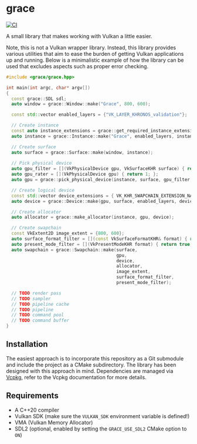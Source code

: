# grace

[![CI](https://github.com/albin-johansson/grace/actions/workflows/ci.yml/badge.svg)](https://github.com/albin-johansson/grace/actions/workflows/ci.yml)

A small library that makes working with Vulkan a little easier.

Note, this is not a Vulkan wrapper library. Instead, this library provides various utilities that aim to ease the burden
of getting Vulkan applications up and running. Below is a minimalistic example of how the library can be used that
excludes aspects such as proper error checking.

```C++
#include <grace/grace.hpp>

int main(int argc, char* argv[])
{
  const grace::SDL sdl;
  auto window = grace::Window::make("Grace", 800, 600);

  const std::vector enabled_layers = {"VK_LAYER_KHRONOS_validation"};

  // Create instance
  const auto instance_extensions = grace::get_required_instance_extensions(window);
  auto instance = grace::Instance::make("Grace", enabled_layers, instance_extensions);

  // Create surface
  auto surface = grace::Surface::make(window, instance);
  
  // Pick physical device
  auto gpu_filter = [](VkPhysicalDevice gpu, VkSurfaceKHR surface) { return true; };
  auto gpu_rater = [](VkPhysicalDevice gpu) { return 1; };
  auto gpu = grace::pick_physical_device(instance, surface, gpu_filter, gpu_rater);

  // Create logical device
  const std::vector device_extensions = { VK_KHR_SWAPCHAIN_EXTENSION_NAME };
  auto device = grace::Device::make(gpu, surface, enabled_layers, device_extensions);

  // Create allocator
  auto allocator = grace::make_allocator(instance, gpu, device);

  // Create swapchain
  const VkExtent2D image_extent = {800, 600};
  auto surface_format_filter = [](const VkSurfaceFormatKHR& format) { return true; };
  auto present_mode_filter = [](VkPresentModeKHR format) { return true; };
  auto swapchain = grace::Swapchain::make(surface,
                                          gpu,
                                          device,
                                          allocator,
                                          image_extent,
                                          surface_format_filter,
                                          present_mode_filter);

  // TODO render pass
  // TODO sampler
  // TODO pipeline cache
  // TODO pipeline
  // TODO command pool
  // TODO command buffer
}
```

## Installation

The easiest approach is to incorporate this repository as a Git submodule and include the project as a CMake
subdirectory. The library has been designed with this approach in mind. Dependencies are managed via
[Vcpkg](https://github.com/microsoft/vcpkg), refer to the Vcpkg documentation for more details.

## Requirements

* A C++20 compiler
* Vulkan SDK (make sure the `VULKAN_SDK` environment variable is defined!)
* VMA (Vulkan Memory Allocator)
* SDL2 (optional, enabled by setting the `GRACE_USE_SDL2` CMake option to `ON`)
